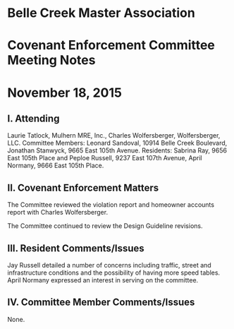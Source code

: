 # Belle Creek Master Association
# Covenant Enforcement Committee Meeting Notes
# November 18, 2015

## I. Attending
Laurie Tatlock, Mulhern MRE, Inc., Charles Wolfersberger, Wolfersberger, LLC.  Committee Members: Leonard Sandoval, 10914 Belle Creek Boulevard, Jonathan Stanwyck, 9665 East 105th Avenue.  Residents: Sabrina Ray, 9656 East 105th Place and Peploe Russell, 9237 East 107th Avenue, April Normany, 9666 East 105th Place.


## II. Covenant Enforcement Matters
The Committee reviewed the violation report and homeowner accounts report with Charles Wolfersberger.

The Committee continued to review the Design Guideline revisions.

## III. Resident Comments/Issues
Jay Russell detailed a number of concerns including traffic, street and infrastructure conditions and the possibility of having more speed tables.  April Normany expressed an interest in serving on the committee.

## IV. Committee Member Comments/Issues
None.
